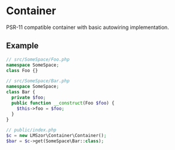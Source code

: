 # Container
PSR-11 compatible container with basic autowiring implementation.

## Example
```php
// src/SomeSpace/Foo.php
namespace SomeSpace;
class Foo {}

// src/SomeSpace/Bar.php
namespace SomeSpace;
class Bar {
  private $foo;
  public function __construct(Foo $foo) {
    $this->foo = $foo;
  }
}

// public/index.php
$c = new LMSzor\Container\Container();
$bar = $c->get(SomeSpace\Bar::class);
